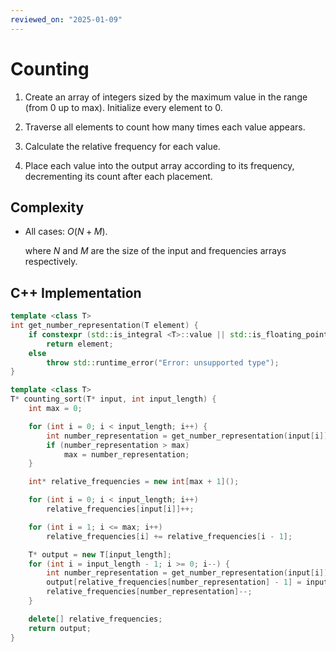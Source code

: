 ```yaml
---
reviewed_on: "2025-01-09"
---
```


# Counting

1. Create an array of integers sized by the maximum value in the range (from $0$ up to max). Initialize every element to $0$.

2. Traverse all elements to count how many times each value appears.

3. Calculate the relative frequency for each value.

4. Place each value into the output array according to its frequency, decrementing its count after each placement.

## Complexity

- All cases: $O(N + M)$.

	where $N$ and $M$ are the size of the input and frequencies arrays respectively.

## C++ Implementation

```c++
template <class T>
int get_number_representation(T element) {
	if constexpr (std::is_integral <T>::value || std::is_floating_point <T>::value)
		return element;
	else
		throw std::runtime_error("Error: unsupported type");
}

template <class T>
T* counting_sort(T* input, int input_length) {
	int max = 0;

	for (int i = 0; i < input_length; i++) {
		int number_representation = get_number_representation(input[i]);
		if (number_representation > max)
			max = number_representation;
	}

	int* relative_frequencies = new int[max + 1]();

	for (int i = 0; i < input_length; i++)
		relative_frequencies[input[i]]++;

	for (int i = 1; i <= max; i++)
		relative_frequencies[i] += relative_frequencies[i - 1];

	T* output = new T[input_length];
	for (int i = input_length - 1; i >= 0; i--) {
		int number_representation = get_number_representation(input[i])
		output[relative_frequencies[number_representation] - 1] = input[i];
		relative_frequencies[number_representation]--;
	}

	delete[] relative_frequencies;
	return output;
}
```
